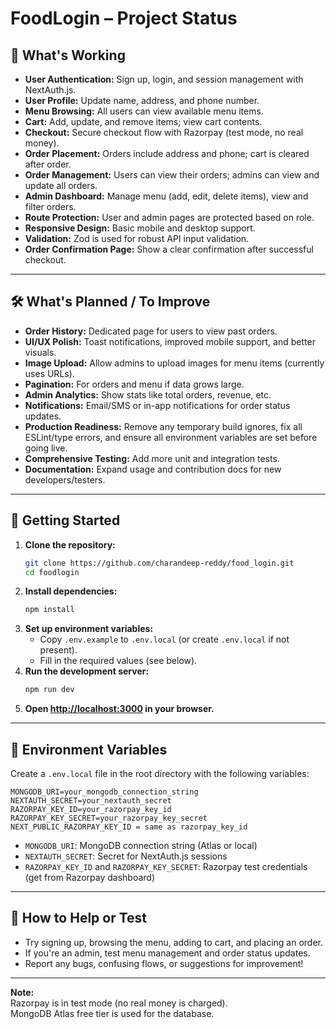 # FoodLogin – Project Status

## 🚀 What's Working

- **User Authentication:** Sign up, login, and session management with NextAuth.js.
- **User Profile:** Update name, address, and phone number.
- **Menu Browsing:** All users can view available menu items.
- **Cart:** Add, update, and remove items; view cart contents.
- **Checkout:** Secure checkout flow with Razorpay (test mode, no real money).
- **Order Placement:** Orders include address and phone; cart is cleared after order.
- **Order Management:** Users can view their orders; admins can view and update all orders.
- **Admin Dashboard:** Manage menu (add, edit, delete items), view and filter orders.
- **Route Protection:** User and admin pages are protected based on role.
- **Responsive Design:** Basic mobile and desktop support.
- **Validation:** Zod is used for robust API input validation.
- **Order Confirmation Page:** Show a clear confirmation after successful checkout.

---

## 🛠️ What's Planned / To Improve

- **Order History:** Dedicated page for users to view past orders.
- **UI/UX Polish:** Toast notifications, improved mobile support, and better visuals.
- **Image Upload:** Allow admins to upload images for menu items (currently uses URLs).
- **Pagination:** For orders and menu if data grows large.
- **Admin Analytics:** Show stats like total orders, revenue, etc.
- **Notifications:** Email/SMS or in-app notifications for order status updates.
- **Production Readiness:** Remove any temporary build ignores, fix all ESLint/type errors, and ensure all environment variables are set before going live.
- **Comprehensive Testing:** Add more unit and integration tests.
- **Documentation:** Expand usage and contribution docs for new developers/testers.

---

## 🏁 Getting Started

1. **Clone the repository:**
   ```bash
   git clone https://github.com/charandeep-reddy/food_login.git
   cd foodlogin
   ```
2. **Install dependencies:**
   ```bash
   npm install
   ```
3. **Set up environment variables:**
   - Copy `.env.example` to `.env.local` (or create `.env.local` if not present).
   - Fill in the required values (see below).
4. **Run the development server:**
   ```bash
   npm run dev
   ```
5. **Open [http://localhost:3000](http://localhost:3000) in your browser.**

---

## 🔑 Environment Variables

Create a `.env.local` file in the root directory with the following variables:

```
MONGODB_URI=your_mongodb_connection_string
NEXTAUTH_SECRET=your_nextauth_secret
RAZORPAY_KEY_ID=your_razorpay_key_id
RAZORPAY_KEY_SECRET=your_razorpay_key_secret
NEXT_PUBLIC_RAZORPAY_KEY_ID = same as razorpay_key_id
```

- `MONGODB_URI`: MongoDB connection string (Atlas or local)
- `NEXTAUTH_SECRET`: Secret for NextAuth.js sessions
- `RAZORPAY_KEY_ID` and `RAZORPAY_KEY_SECRET`: Razorpay test credentials (get from Razorpay dashboard)

---

## 📝 How to Help or Test

- Try signing up, browsing the menu, adding to cart, and placing an order.
- If you're an admin, test menu management and order status updates.
- Report any bugs, confusing flows, or suggestions for improvement!

---

**Note:**  
Razorpay is in test mode (no real money is charged).  
MongoDB Atlas free tier is used for the database.